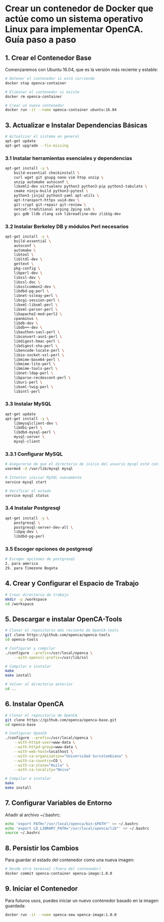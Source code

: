 # Crear un contenedor de Docker que actúe como un sistema operativo Linux para implementar OpenCA. Guía paso a paso

## 1. **Crear el Contenedor Base**

Comenzaremos con Ubuntu 16.04, que es la versión más reciente y estable:

```bash
# Detener el contenedor si está corriendo
docker stop openca-container

# Eliminar el contenedor si existe
docker rm openca-container

# Crear un nuevo contenedor
docker run -it --name openca-container ubuntu:16.04
```

## 3. **Actualizar e Instalar Dependencias Básicas**

```bash
# Actualizar el sistema en general
apt-get update
apt-get upgrade --fix-missing
```

### 3.1 Instalar herramientas esenciales y dependencias

```bash
apt-get install -y \
    build-essential checkinstall \
    curl wget git gnupg nano vim htop unzip \
    unzip automake autoconf \
    libxml2-dev virtualenv python3 python3-pip python3-tabulate \
    cmake ninja-build python3-pytest \
    python3-jinja2 python3-yaml apt-utils \
    apt-transport-https uuid-dev \
    git-crypt git-repair git-review \
    netcat-traditional arping 2ping ssh \
    gcc gdb lldb clang ssh libreadline-dev zlib1g-dev
```

### 3.2 Instalar Berkeley DB y módulos Perl necesarios

```bash
apt-get install -y \
    build-essential \
    autoconf \
    automake \
    libtool \
    libltdl-dev \
    gettext \
    pkg-config \
    libperl-dev \
    libssl-dev \
    libssl-doc \
    libsslcommon2-dev \
    libdbd-pg-perl \
    libnet-ssleay-perl \
    libcgi-session-perl \
    libxml-libxml-perl \
    libxml-parser-perl \
    libapache2-mod-perl2 \
    cpanminus \
    libdb-dev \
    libdb++-dev \
    libauthen-sasl-perl \
    libconvert-asn1-perl \
    libdigest-hmac-perl \
    libdigest-sha-perl \
    libencode-locale-perl \
    libio-socket-ssl-perl \
    libmime-base64-perl \
    libmime-lite-perl \
    libmime-tools-perl \
    libnet-ldap-perl \
    libparse-recdescent-perl \
    liburi-perl \
    libxml-twig-perl \
    libintl-perl
```

### 3.3 Instalar MySQL

```bash
apt-get update
apt-get install -y \
    libmysqlclient-dev \
    libdbi-perl \
    libdbd-mysql-perl \
    mysql-server \
    mysql-client
```

### 3.3.1 Configurar MySQL

```bash
# Asegurarse de que el directorio de inicio del usuario mysql esté configurado
usermod -d /var/lib/mysql mysql

# Intentar iniciar MySQL nuevamente
service mysql start

# Verificar el estado
service mysql status
```

### 3.4 Instalar Postgresql

```bash
apt-get install -y \
    postgresql \
    postgresql-server-dev-all \
    libpq-dev \
    libdbd-pg-perl
```

### 3.5 Escoger opciones de postgresql

```bash
# Escoger opciones de postgresql
2. para america
29. para Timezone Bogota
```

## 4. **Crear y Configurar el Espacio de Trabajo**

```bash
# Crear directorio de trabajo
mkdir -p /workspace
cd /workspace
```

## 5. **Descargar e instalar OpenCA-Tools**

```bash
# Clonar el repositorio más reciente de OpenCA-tools
git clone https://github.com/openca/openca-tools
cd openca-tools
```

```bash
# Configurar y compilar
./configure --prefix=/usr/local/openca \
    --with-openssl-prefix=/usr/lib/ssl

# Compilar e instalar
make
make install

# Volver al directorio anterior
cd ..
```

## 6. **Instalar OpenCA**

```bash
# Clonar el repositorio de OpenCA
git clone https://github.com/openca/openca-base.git
cd openca-base

# Configurar OpenCA
./configure --prefix=/usr/local/openca \
    --with-httpd-user=www-data \
    --with-httpd-group=www-data \
    --with-web-host=localhost \
    --with-ca-organization="Universidad Surcolombiana" \
    --with-ca-country=CO \
    --with-ca-state="Huila" \
    --with-ca-locality="Neiva"

# Compilar e instalar
make
make install
```

## 7. **Configurar Variables de Entorno**

Añadir al archivo ~/.bashrc:

```bash
echo 'export PATH="/usr/local/openca/bin:$PATH"' >> ~/.bashrc
echo 'export LD_LIBRARY_PATH="/usr/local/openca/lib"' >> ~/.bashrc
source ~/.bashrc
```

## 8. **Persistir los Cambios**

Para guardar el estado del contenedor como una nueva imagen:

```bash
# Desde otra terminal (fuera del contenedor)
docker commit openca-container openca-image:1.0.0
```

## 9. **Iniciar el Contenedor**

Para futuros usos, puedes iniciar un nuevo contenedor basado en la imagen guardada:

```bash
docker run -it --name openca-new openca-image:1.0.0
```
